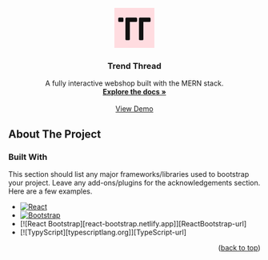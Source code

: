 <br />
<div align="center">
  <a href="https://github.com/nvtcacenco-dev/webshop-client">
    <img src="public/logo.png" alt="Logo" width="80" height="80">
  </a>

  <h3 align="center">Trend Thread</h3>

  <p align="center">
    A fully interactive webshop built with the MERN stack.
    <br />
    <a href=""><strong>Explore the docs »</strong></a>
    <br />
    <br />
    <a href="https://trendthreadshop.com">View Demo</a>
  </p>
</div>



## About The Project



### Built With

This section should list any major frameworks/libraries used to bootstrap your project. Leave any add-ons/plugins for the acknowledgements section. Here are a few examples.

* [![React][React.js]][React-url]
* [![Bootstrap][Bootstrap.com]][Bootstrap-url]
* [![React Bootstrap][react-bootstrap.netlify.app]][ReactBootstrap-url]
* [![TypyScript][typescriptlang.org]][TypeScript-url]

<p align="right">(<a href="#readme-top">back to top</a>)</p>

[React.js]: https://img.shields.io/badge/React-20232A?style=for-the-badge&logo=react&logoColor=61DAFB
[React-url]: https://reactjs.org/

[Bootstrap.com]: https://img.shields.io/badge/Bootstrap-563D7C?style=for-the-badge&logo=bootstrap&logoColor=white
[Bootstrap-url]: https://getbootstrap.com
